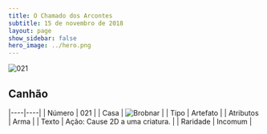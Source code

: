 ```yaml
---
title: O Chamado dos Arcontes
subtitle: 15 de novembro de 2018
layout: page
show_sidebar: false
hero_image: ../hero.png
---
```


![021](https://cdn.keyforgegame.com/media/card_front/pt/341_021_CRMGW6QVC5HC_pt.png)

## Canhão

|----|----|
| Número | 021 |
| Casa | ![Brobnar](https://archonarcana.com/images/thumb/e/e0/Brobnar.png/22px-Brobnar.png "Brobnar") |
| Tipo | Artefato |
| Atributos | Arma |
| Texto | Ação: Cause 2D a uma criatura. |
| Raridade | Incomum |
